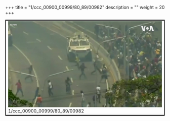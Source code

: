 +++
title = "1/ccc_00900_00999/80_89/00982"
description = ""
weight = 20
+++

<table style="border:2px solid black;max-width:800px;max-height:800px;" 
><tr><td>
<img class="center-fit-jpg"
src="/jpg_/aaa_20190430_NxaOmWaI8sI_00981.jpg">
1/ccc_00900_00999/80_89/00982
</img></td></tr></table>
